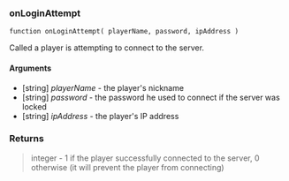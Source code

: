 ### onLoginAttempt
```Squirrel
function onLoginAttempt( playerName, password, ipAddress )
```

Called a player is attempting to connect to the server.

#### Arguments

- [string] *playerName* - the player's nickname
- [string] *password* - the password he used to connect if the server was locked
- [string] *ipAddress* - the player's IP address

### Returns
> integer - 1 if the player successfully connected to the server, 0 otherwise (it will prevent the player from connecting)
